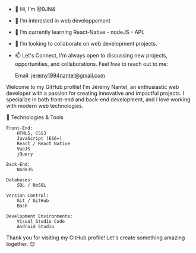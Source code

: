 - 👋 Hi, I’m @9JN4
- 👀 I’m interested in web developpement 
- 🌱 I’m currently learning React-Native - nodeJS - API.
- 💞️ I’m looking to collaborate on web development projects.
- 📫 Let's Connect, I'm always open to discussing new projects, opportunities, and collaborations. Feel free to reach out to me:

   Email: jeremy1994nantel@gmail.com

Welcome to my GitHub profile! I'm Jérémy Nantel, an enthusiastic web developer with a passion for creating innovative and impactful projects.
        I specialize in both front-end and back-end development, and I love working with modern web technologies.

🔧 Technologies & Tools

    Front-End:
        HTML5, CSS3
        JavaScript (ES6+)
        React / React Native
        VueJS
        jQuery

    Back-End:
        NodeJS

    Databases:
        SQL / NoSQL

    Version Control:
        Git / GitHub
        Bash

    Development Environments:
        Visual Studio Code
        Android Studio

 Thank you for visiting my GitHub profile! Let's create something amazing together. 😊
